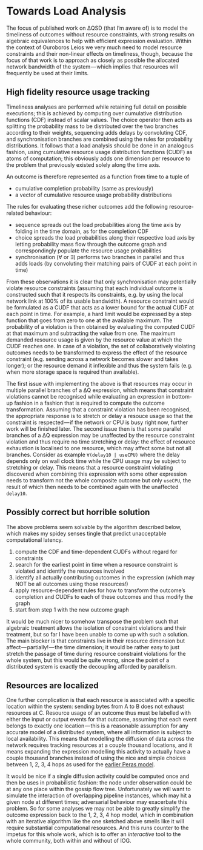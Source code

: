 # Towards Load Analysis

The focus of published work on ΔQSD (that I’m aware of) is to model the timeliness of outcomes without resource constraints, with strong results on algebraic equivalences to help with efficient expression evaluation.
Within the context of Ouroboros Leios we very much need to model resource constraints and their non-linear effects on timeliness, though, because the focus of that work is to approach as closely as possible the allocated network bandwidth of the system — which implies that resources will frequently be used at their limits.

## High fidelity resource usage tracking

Timeliness analyses are performed while retaining full detail on possible executions; this is achieved by computing over cumulative distribution functions (CDF) instead of scalar values.
The choice operator then acts as splitting the probability mass to be distributed over the two branches according to their weights, sequencing adds delays by convoluting CDF, and synchronisation branches are combined using the rules for probability distributions.
It follows that a load analysis should be done in an analogous fashion, using cumulative resource usage distribution functions (CUDF) as atoms of computation; this obviously adds one dimension per resource to the problem that previously existed solely along the time axis.

An outcome is therefore represented as a function from time to a tuple of

- cumulative completion probability (same as previously)
- a vector of cumulative resource usage probability distributions

The rules for evaluating these richer outcomes add the following resource-related behaviour:

- sequence spreads out the load probabilities along the time axis by folding in the time domain, as for the completion CDF
- choice spreads the load probabilities along their respective load axis by letting probability mass flow through the outcome graph and correspondingly populate the resource usage probabilities
- synchronisation (∀ or ∃) performs two branches in parallel and thus adds loads (by convoluting their matching pairs of CUDF at each point in time)

From these observations it is clear that only synchronisation may potentially violate resource constraints (assuming that each individual outcome is constructed such that it respects its constraints, e.g. by using the local network link at 100% of its usable bandwidth).
A resource constraint would be formulated as a CUDF that acts as a lower bound for the actual CUDF at each point in time.
For example, a hard limit would be expressed by a step function that goes from zero to one at the available maximum.
The probability of a violation is then obtained by evaluating the computed CUDF at that maximum and subtracting the value from one.
The maximum demanded resource usage is given by the resource value at which the CUDF reaches one.
In case of a violation, the set of collaboratively violating outcomes needs to be transformed to express the effect of the resource constraint (e.g. sending across a network becomes slower and takes longer); or the resource demand it inflexible and thus the system fails (e.g. when more storage space is required than available).

The first issue with implementing the above is that resources may occur in multiple parallel branches of a ΔQ expression, which means that constraint violations cannot be recognised while evaluating an expression in bottom-up fashion in a fashion that is required to compute the outcome transformation.
Assuming that a constraint violation has been recognised, the appropriate response is to stretch or delay a resouce usage so that the constraint is respected — if the network or CPU is busy right now, further work will be finished later.
The second issue then is that some parallel branches of a ΔQ expression may be unaffected by the resource constraint violation and thus require no time stretching or delay: the effect of resource exhaustion is localised to one resource, which may affect some but not all branches.
Consider as example `∀(delay10 | useCPU)` where the delay depends only on wall clock time while the CPU usage may be subject to stretching or delay.
This means that a resource constraint violating discovered when combining this expression with some other expression needs to transform not the whole composite outcome but only `useCPU`, the result of which then needs to be combined again with the unaffected `delay10`.

## Possibly correct but horrible solution

The above problems seem solvable by the algorithm described below, which makes my spidey senses tingle that predict unacceptable computational latency.

1. compute the CDF and time-dependent CUDFs without regard for constraints
2. search for the earliest point in time when a resource constraint is violated and identify the resources involved
3. identify all actually contributing outcomes in the expression (which may NOT be all outcomes using those resources!)
4. apply resource-dependent rules for how to transform the outcome’s completion and CUDFs to each of these outcomes and thus modify the graph
5. start from step 1 with the new outcome graph

It would be much nicer to somehow transpose the problem such that algebraic treatment allows the isolation of constraint violations and their treatment, but so far I have been unable to come up with such a solution.
The main blocker is that constraints live in their resource dimension but affect — partially! — the time dimension; it would be rather easy to just stretch the passage of time during resource constraint violations for the whole system, but this would be quite wrong, since the point of a distributed system is exactly the decoupling afforded by parallelism.

## Resources are localized

One further complication is that each resource is associated with a specific location within the system: sending bytes from A to B does not exhaust resources at C.
Resource usage of an outcome thus must be labelled with either the input or output events for that outcome, assuming that each event belongs to exactly one location — this is a reasonable assumption for any accurate model of a distributed system, where all information is subject to local availability.
This means that modelling the diffusion of data across the network requires tracking resources at a couple thousand locations, and it means expanding the expression modelling this activity to actually have a couple thousand branches instead of using the nice and simple choices between 1, 2, 3, 4 hops as used for the [earlier Peras model](https://peras.cardano-scaling.org/docs/reports/tech-report-1/#certificates-in-block-header).

It would be nice if a single diffusion activity could be computed once and then be uses in probabilistic fashion: the node under observation could be at any one place within the gossip flow tree.
Unfortunately we will want to simulate the interaction of overlapping pipeline instances, which may hit a given node at different times; adversarial behaviour may exacerbate this problem.
So for some analyses we may not be able to greatly simplify the outcome expression back to the 1, 2, 3, 4 hop model, which in combination with an iterative algorithm like the one sketched above smells like it will require substantial computational resources.
And this runs counter to the impetus for this whole work, which is to offer an _interactive_ tool to the whole community, both within and without of IOG.
